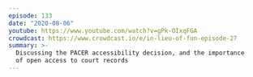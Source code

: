 ```yaml
---
episode: 133
date: "2020-08-06"
youtube: https://www.youtube.com/watch?v=gPk-OIxqFGA
crowdcast: https://www.crowdcast.io/e/in-lieu-of-fun-episode-27
summary: >-
  Discussing the PACER accessibility decision, and the importance
  of open access to court records
---
```

